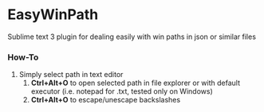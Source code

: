 # EasyWinPath
Sublime text 3 plugin for dealing easily with win paths in json or similar files

### How-To
1. Simply select path in text editor
   1. **Ctrl+Alt+O** to open selected path in file explorer or with default executor (i.e. notepad for .txt, tested only on Windows) 
   2. **Ctrl+Alt+O** to escape/unescape backslashes 